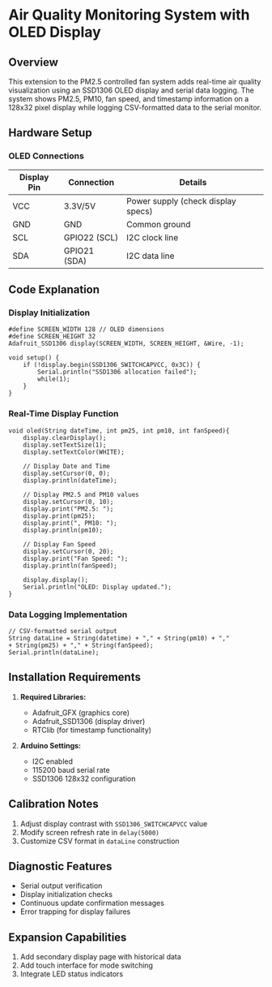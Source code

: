 # Air Quality Monitoring System with OLED Display

## Overview
This extension to the PM2.5 controlled fan system adds real-time air quality visualization using an SSD1306 OLED display and serial data logging. The system shows PM2.5, PM10, fan speed, and timestamp information on a 128x32 pixel display while logging CSV-formatted data to the serial monitor.

## Hardware Setup

### OLED Connections
| Display Pin | Connection       | Details                                  |
|-------------|------------------|------------------------------------------|
| VCC         | 3.3V/5V          | Power supply (check display specs)       |
| GND         | GND              | Common ground                            |
| SCL         | GPIO22 (SCL)     | I2C clock line                           |
| SDA         | GPIO21 (SDA)     | I2C data line                            |

## Code Explanation

### Display Initialization

```
#define SCREEN_WIDTH 128 // OLED dimensions
#define SCREEN_HEIGHT 32
Adafruit_SSD1306 display(SCREEN_WIDTH, SCREEN_HEIGHT, &Wire, -1);

void setup() {
    if (!display.begin(SSD1306_SWITCHCAPVCC, 0x3C)) {
        Serial.println("SSD1306 allocation failed");
        while(1);
    }
}
```


### Real-Time Display Function

```
void oled(String dateTime, int pm25, int pm10, int fanSpeed){
    display.clearDisplay();
    display.setTextSize(1);
    display.setTextColor(WHITE);

    // Display Date and Time
    display.setCursor(0, 0);
    display.println(dateTime);

    // Display PM2.5 and PM10 values
    display.setCursor(0, 10);
    display.print("PM2.5: ");
    display.print(pm25);
    display.print(", PM10: ");
    display.println(pm10);

    // Display Fan Speed
    display.setCursor(0, 20);
    display.print("Fan Speed: ");
    display.println(fanSpeed);

    display.display();
    Serial.println("OLED: Display updated.");
}
```

### Data Logging Implementation

```
// CSV-formatted serial output
String dataLine = String(datetime) + "," + String(pm10) + ","
+ String(pm25) + "," + String(fanSpeed);
Serial.println(dataLine);
```


## Installation Requirements
1. **Required Libraries:**
   - Adafruit_GFX (graphics core)
   - Adafruit_SSD1306 (display driver)
   - RTClib (for timestamp functionality)

2. **Arduino Settings:**
   - I2C enabled
   - 115200 baud serial rate
   - SSD1306 128x32 configuration

## Calibration Notes
1. Adjust display contrast with `SSD1306_SWITCHCAPVCC` value
2. Modify screen refresh rate in `delay(5000)`
3. Customize CSV format in `dataLine` construction

## Diagnostic Features
- Serial output verification
- Display initialization checks
- Continuous update confirmation messages
- Error trapping for display failures

## Expansion Capabilities
1. Add secondary display page with historical data
2. Add touch interface for mode switching
2. Integrate LED status indicators
